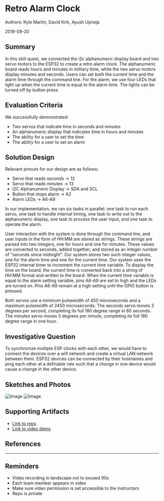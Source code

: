 # Retro Alarm Clock
Authors: Kyle Martin, David Kirk, Ayush Upneja

2019-09-20

## Summary

In this skill quest, we connected the i2c alphanumeric display board and two servo motors to the ESP32 to create a retro alarm clock.  The alphanumeric board reads hours and minutes in military time, while the two servo motors display minutes and seconds.  Users can set both the current time and the alarm time through the command line.  For the alarm, we use four LEDs that light up when the current time is equal to the alarm time.  The lights can be turned off by button press.

## Evaluation Criteria

We successfully demonstrated:

- Two servos that indicate time in seconds and minutes
- An alphanumeric display that indicates time in hours and minutes
- The ability for a user to set the time
- The ability for a user to set an alarm

## Solution Design

Relevant pinouts for our design are as follows:

- Servo that reads seconds -> 12
- Servo that reads minutes -> 13
- I2C Alphanumeric Display -> SDA and SCL
- Button that stops alarm -> A2
- Alarm LEDs -> A6-A9

In our implementation, we ran six tasks in parallel: one task to run each servo, one task to handle internal timing, one task to write out to the alphanumeric display, one task to process the user input, and one task to operate the alarm.

User interaction with the system is done through the command line, and user inputs in the form of HH:MM are stored as strings.  These strings are parsed into two integers, one for hours and one for minutes.  These values are converted to seconds, added together, and stored as an integer number of "seconds since midnight".  Our system stores two such integer values, one for the alarm time and one for the current time.  Our system uses the ESP32 internal timer to increment the current time variable.  To display the time on the board, the current time is converted back into a string of HH:MM format and written to the board.  When the current time variable is equal to the alarm setting variable, pins A6-A9 are set to high and the LEDs are turned on.  Pins A6-A9 remain at a high setting until the GPIO button is pressed. 

Both servos use a minimum pulsewidth of 450 microseconds and a maximum pulsewidth of 2450 microseconds.  The seconds servo moves 3 degrees per second, completing its full 180 degree range in 60 seconds.  The minutes servo moves 3 degrees per minute, completing its full 180 degree range in one hour.  

## Investigative Question

To synchronize multiple ESP clocks with each other, we would have to connect the devices over a wifi network and create a virtual LAN network between them.  ESP32 devices can be connected by their hostnames and ping each other at a definable rate such that a change in one device would cause a change in the other device.    

## Sketches and Photos
![Image](./images/display2.JPG)
![Image](./images/display2.JPG)

## Supporting Artifacts
- [Link to repo]()
- [Link to video demo]()


## References

-----

## Reminders

- Video recording in landscape not to exceed 90s
- Each team member appears in video
- Make sure video permission is set accessible to the instructors
- Repo is private
